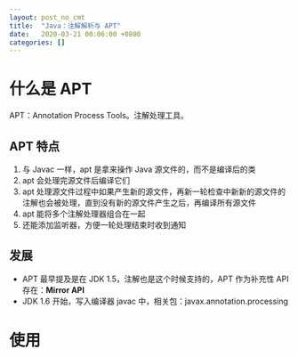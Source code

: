 ```yaml
---
layout: post_no_cmt
title:  "Java：注解解析与 APT"
date:   2020-03-21 00:06:00 +0800
categories: []
---
```


# 什么是 APT
APT：Annotation Process Tools。注解处理工具。

## APT 特点
1. 与 Javac 一样，apt 是拿来操作 Java 源文件的，而不是编译后的类
2. apt 会处理完源文件后编译它们
3. apt 处理源文件过程中如果产生新的源文件，再新一轮检查中新新的源文件的注解也会被处理，直到没有新的源文件产生之后，再编译所有源文件
4. apt 能将多个注解处理器组合在一起
5. 还能添加监听器，方便一轮处理结束时收到通知

## 发展

- APT 最早提及是在 JDK 1.5，注解也是这个时候支持的，APT 作为补充性 API 存在：**Mirror API**
- JDK 1.6 开始，写入编译器 javac 中，相关包：javax.annotation.processing

# 使用
